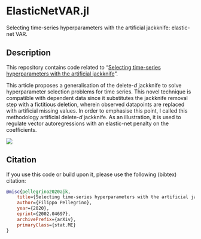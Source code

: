 # ElasticNetVAR.jl
Selecting time-series hyperparameters with the artificial jackknife: elastic-net VAR.

## Description
This repository contains code related to “[Selecting time-series hyperparameters with the artificial jackknife](https://arxiv.org/abs/2002.04697)”.

This article proposes a generalisation of the delete-*d* jackknife to solve hyperparameter selection problems for time series. This novel technique is compatible with dependent data since it substitutes the jackknife removal step with a fictitious deletion, wherein observed datapoints are replaced with artificial missing values. In order to emphasise this point, I called this methodology artificial delete-*d* jackknife. As an illustration, it is used to regulate vector autoregressions with an elastic-net penalty on the coefficients.

<img src="./img/heading.svg">

## Citation
If you use this code or build upon it, please use the following (bibtex) citation:
```bibtex
@misc{pellegrino2020ajk,
    title={Selecting time-series hyperparameters with the artificial jackknife},
    author={Filippo Pellegrino},
    year={2020},
    eprint={2002.04697},
    archivePrefix={arXiv},
    primaryClass={stat.ME}
}
```
